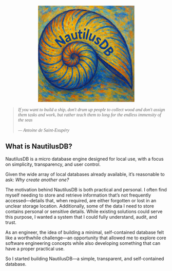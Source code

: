 <p align="center">
    <img width="300" src="images/Nautilus.png" alt="Material Bread logo">
</p>

<blockquote style="font-style: italic; font-family: 'Georgia', serif;">
  If you want to build a ship, don't drum up people to collect wood and don't assign them tasks and work, but rather teach them to long for the endless immensity of the seas
  <br><br>
                                    — Antoine de Saint-Exupéry
</blockquote>

## What is NautilusDB?

NautilusDB is a micro database engine designed for local use, with a focus on simplicity, transparency, and user control.

Given the wide array of local databases already available, it’s reasonable to ask: *Why create another one?*

The motivation behind NautilusDB is both practical and personal. I often find myself needing to store and retrieve information that’s not frequently accessed—details that, when required, are either forgotten or lost in an unclear storage location. Additionally, some of the data I need to store contains personal or sensitive details. While existing solutions could serve this purpose, I wanted a system that I could fully understand, audit, and trust.

As an engineer, the idea of building a minimal, self-contained database felt like a worthwhile challenge—an opportunity that allowed me to explore core software engineering concepts while also developing something that can have a proper practical use. 

So I started building NautilusDB—a simple, transparent, and self-contained database. 



